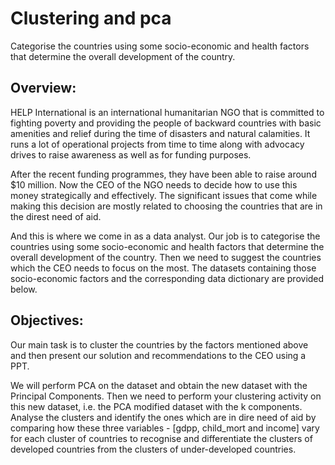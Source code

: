 # Clustering and pca
 Categorise the countries using some socio-economic and health factors that determine the overall development of the country.

## Overview:
HELP International is an international humanitarian NGO that is committed to fighting poverty and providing the people of backward countries with basic amenities and relief during the time of disasters and natural calamities. It runs a lot of operational projects from time to time along with advocacy drives to raise awareness as well as for funding purposes.

After the recent funding programmes, they have been able to raise around $10 million. Now the CEO of the NGO needs to decide how to use this money strategically and effectively. The significant issues that come while making this decision are mostly related to choosing the countries that are in the direst need of aid. 

And this is where we come in as a data analyst. Our job is to categorise the countries using some socio-economic and health factors that determine the overall development of the country. Then we need to suggest the countries which the CEO needs to focus on the most.  The datasets containing those socio-economic factors and the corresponding data dictionary are provided below.

## Objectives:
Our main task is to cluster the countries by the factors mentioned above and then present our solution and recommendations to the CEO using a PPT.

We will perform PCA on the dataset and obtain the new dataset with the Principal Components. Then we need to perform your clustering activity on this new dataset, i.e. the PCA modified dataset with the k components.
Analyse the clusters and identify the ones which are in dire need of aid by comparing how these three variables - [gdpp, child_mort and income] vary for each cluster of countries to recognise and differentiate the clusters of developed countries from the clusters of under-developed countries.